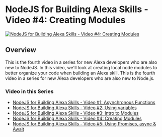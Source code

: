 # NodeJS for Building Alexa Skills - Video #4: Creating Modules

[![NodeJS for Building Alexa Skills - Video #4: Creating Modules](http://img.youtube.com/vi/xwINB7Cvq3g/0.jpg)](http://www.youtube.com/watch?v=xwINB7Cvq3g)

## Overview
This is the fourth video in a series for new Alexa developers who are also new to NodeJS. In this video, we'll look at creating local node modules to better organize your code when building an Alexa skill. This is the fourth video in a series for new Alexa developers who are also new to Node.js.

### Video in this Series
 - [NodeJS for Building Alexa Skills - Video #1: Asynchronous Functions](https://youtu.be/2j8QLFxneOw)
 - [NodeJS for Building Alexa Skills - Video #2: Using variables](https://youtu.be/rKbc6voQnHw)
 - [NodeJS for Building Alexa Skills - Video #3: Intro to Modules](https://youtu.be/s-_Fh7CgP_4)
 - [NodeJS for Building Alexa Skills - Video #4: Creating Modules](https://youtu.be/xwINB7Cvq3g)
 - [NodeJS for Building Alexa Skills - Video #5: Using Promises, async & Await](https://youtu.be/Ze6krw1W-mg)